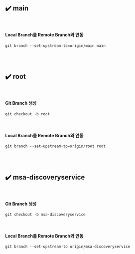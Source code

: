 ## ✔️ main

<br/>

#### Local Branch를 Remote Branch와 연동

```git
git branch --set-upstream-to=origin/main main
```

<br/>
<br/>

## ✔️ root

<br/>

#### Git Branch 생성

```git
git checkout -b root
```

<br/>


#### Local Branch를 Remote Branch와 연동

```git
git branch --set-upstream-to=origin/root root
```

<br/>
<br/>

## ✔️ msa-discoveryservice

<br/>

#### Git Branch 생성

```git
git checkout -b msa-discoveryservice
```

<br/>


#### Local Branch를 Remote Branch와 연동

```git
git branch --set-upstream-to origin/msa-discoveryservice
```

<br/>
<br/>